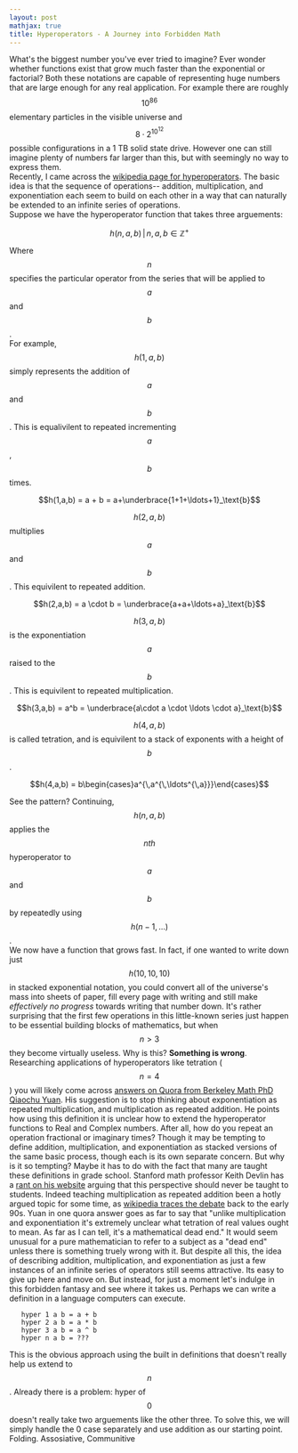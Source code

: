 ```yaml
---
layout: post
mathjax: true
title: Hyperoperators - A Journey into Forbidden Math
---
```


What's the biggest number you've ever tried to imagine? Ever wonder whether functions exist that grow much faster than the exponential or
factorial? Both these notations are capable of representing huge numbers that are large enough for any real application. For example there are roughly $$10^{86}$$ elementary particles in the visible universe and $$8\cdot2^{10^{12}}$$ possible configurations in a 1 TB solid state drive. However one can still imagine plenty of numbers far larger than this, but with seemingly no way to express them.  
Recently, I came across the [wikipedia page for hyperoperators](https://en.wikipedia.org/wiki/Hyperoperation). The basic idea is that the sequence of operations-- addition, multiplication, and exponentiation each seem to build on each other in a way that can naturally be extended to an infinite series of operations.  
Suppose we have the hyperoperator function that takes three arguements:  

$$h(n,a,b)\,|\, n, a, b \in \mathbb{Z}^{+}$$
  
Where $$n$$ specifies the particular operator from the series that will be applied to $$a$$ and $$b$$.  
For example, $$h(1,a,b)$$ simply represents the addition of $$a$$ and $$b$$. 
This is equalivilent to repeated incrementing $$a$$, $$b$$ times.  
  
$$h(1,a,b) = a + b = a+\underbrace{1+1+\ldots+1}_\text{b}$$  
  
$$h(2,a,b)$$ multiplies $$a$$ and $$b$$. This equivilent to repeated addition.  
  
$$h(2,a,b) = a \cdot b = \underbrace{a+a+\ldots+a}_\text{b}$$  
  
$$h(3,a,b)$$ is the exponentiation $$a$$ raised to the $$b$$. This is equivilent to repeated multiplication.  
  
$$h(3,a,b) = a^b = \underbrace{a\cdot a \cdot \ldots \cdot a}_\text{b}$$  
  
$$h(4,a,b)$$ is called tetration, and is equivilent to a stack of exponents with a height of $$b$$.  
  
$$h(4,a,b) = b\begin{cases}a^{\,a^{\,\ldots^{\,a}}}\end{cases}$$
  
See the pattern? Continuing, $$h(n,a,b)$$ applies the $$nth$$ hyperoperator to $$a$$ and $$b$$ by repeatedly using $$h(n-1, \ldots)$$.  
We now have a function that grows fast. In fact, if one wanted to write down just $$h(10,10,10)$$ in stacked exponential notation, you could convert all of the universe's mass into sheets of paper, fill every page with writing and still make *effectively no progress* towards writing that number down. It's rather surprising that the first few operations in this little-known series just happen to be essential building blocks of mathematics, but when $$n>3$$ they become virtually useless. Why is this? **Something is wrong**. Researching applications of hyperoperators like tetration ($$n=4$$) you will likely come across [answers on Quora from Berkeley Math PhD Qiaochu Yuan](https://www.quora.com/Why-is-exponentiation-so-much-more-applicable-to-the-real-world-than-tetration/answer/Qiaochu-Yuan-1). His suggestion is to stop thinking about exponentiation as repeated multiplication, and multiplication as repeated addition. He points how using this definition it is unclear how to extend the hyperoperator functions to Real and Complex numbers. After all, how do you repeat an operation fractional or imaginary times? Though it may be tempting to define addition, multiplication, and exponentiation as stacked versions of the same basic process, though each is its own separate concern. But why is it so tempting? Maybe it has to do with the fact that many are taught these definitions in grade school. Stanford math professor Keith Devlin has a [rant on his website](https://www.maa.org/external_archive/devlin/devlin_06_08.html) arguing that this perspective should never be taught to students. Indeed teaching multiplication as repeated addition been a hotly argued topic for some time, as [wikipedia traces the debate](https://en.wikipedia.org/wiki/Multiplication_and_repeated_addition) back to the early 90s. Yuan in one quora answer goes as far to say that "unlike multiplication and exponentiation it's extremely unclear what tetration of real values ought to mean. As far as I can tell, it's a mathematical dead end." It would seem unusual for a pure mathematician to refer to a subject as a "dead end" unless there is something truely wrong with it. But despite all this, the idea of describing addition, multiplication, and exponentiation as just a few instances of an infinite series of operators still seems attractive. Its easy to give up here and move on. But instead, for just a moment let's indulge in this forbidden fantasy and see where it takes us. Perhaps we can write a definition in a language computers can execute.  
  
```hyper 0 a b = succ a  
   hyper 1 a b = a + b  
   hyper 2 a b = a * b  
   hyper 3 a b = a ^ b  
   hyper n a b = ???  
```
  
This is the obvious approach using the built in definitions that doesn't really help us extend to $$n$$. Already there is a problem: hyper of $$0$$ doesn't really take two arguements like the other three. To solve this, we will simply handle the 0 case separately and use addition as our starting point. Folding. Assosiative, Communitive